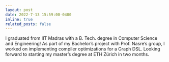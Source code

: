 ```yaml
---
layout: post
date: 2022-7-13 15:59:00-0400
inline: true
related_posts: false
---
```


I graduated from IIT Madras with a B. Tech. degree in Computer Science and Engineering! As part of my Bachelor’s project with Prof. Nasre’s group, I worked on implementing compiler optimizations for a Graph DSL. Looking forward to starting my master’s degree at ETH Zürich in two months.
